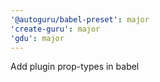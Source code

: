 ```yaml
---
'@autoguru/babel-preset': major
'create-guru': major
'gdu': major
---
```


Add plugin prop-types in babel
